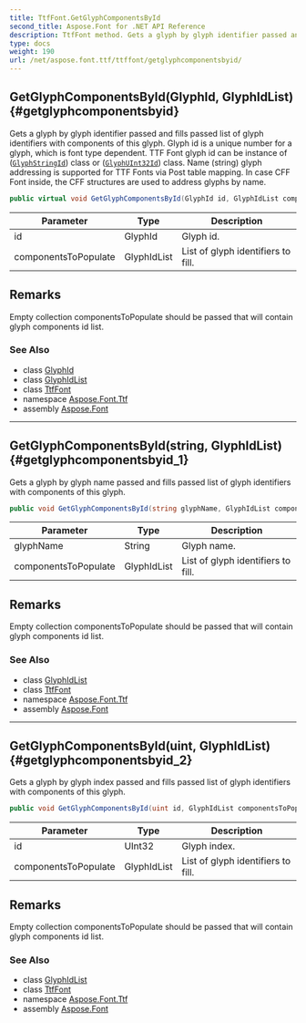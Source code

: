 ```yaml
---
title: TtfFont.GetGlyphComponentsById
second_title: Aspose.Font for .NET API Reference
description: TtfFont method. Gets a glyph by glyph identifier passed and fills passed list of glyph identifiers with components of this glyph. Glyph id is a unique number for a glyph which is font type dependent. TTF Font glyph id can be instance of GlyphStringId class or GlyphUInt32Id class. Name string glyph addressing is supported for TTF Fonts via Post table mapping. In case CFF Font inside the CFF structures are used to address glyphs by name
type: docs
weight: 190
url: /net/aspose.font.ttf/ttffont/getglyphcomponentsbyid/
---
```

## GetGlyphComponentsById(GlyphId, GlyphIdList) {#getglyphcomponentsbyid}

Gets a glyph by glyph identifier passed and fills passed list of glyph identifiers with components of this glyph. Glyph id is a unique number for a glyph, which is font type dependent. TTF Font glyph id can be instance of ([`GlyphStringId`](../../../aspose.font.glyphs/glyphstringid/)) class or ([`GlyphUInt32Id`](../../../aspose.font.glyphs/glyphuint32id/)) class. Name (string) glyph addressing is supported for TTF Fonts via Post table mapping. In case CFF Font inside, the CFF structures are used to address glyphs by name.

```csharp
public virtual void GetGlyphComponentsById(GlyphId id, GlyphIdList componentsToPopulate)
```

| Parameter | Type | Description |
| --- | --- | --- |
| id | GlyphId | Glyph id. |
| componentsToPopulate | GlyphIdList | List of glyph identifiers to fill. |

## Remarks

Empty collection componentsToPopulate should be passed that will contain glyph components id list.

### See Also

* class [GlyphId](../../../aspose.font.glyphs/glyphid/)
* class [GlyphIdList](../../../aspose.font.glyphs/glyphidlist/)
* class [TtfFont](../)
* namespace [Aspose.Font.Ttf](../../ttffont/)
* assembly [Aspose.Font](../../../)

---

## GetGlyphComponentsById(string, GlyphIdList) {#getglyphcomponentsbyid_1}

Gets a glyph by glyph name passed and fills passed list of glyph identifiers with components of this glyph.

```csharp
public void GetGlyphComponentsById(string glyphName, GlyphIdList componentsToPopulate)
```

| Parameter | Type | Description |
| --- | --- | --- |
| glyphName | String | Glyph name. |
| componentsToPopulate | GlyphIdList | List of glyph identifiers to fill. |

## Remarks

Empty collection componentsToPopulate should be passed that will contain glyph components id list.

### See Also

* class [GlyphIdList](../../../aspose.font.glyphs/glyphidlist/)
* class [TtfFont](../)
* namespace [Aspose.Font.Ttf](../../ttffont/)
* assembly [Aspose.Font](../../../)

---

## GetGlyphComponentsById(uint, GlyphIdList) {#getglyphcomponentsbyid_2}

Gets a glyph by glyph index passed and fills passed list of glyph identifiers with components of this glyph.

```csharp
public void GetGlyphComponentsById(uint id, GlyphIdList componentsToPopulate)
```

| Parameter | Type | Description |
| --- | --- | --- |
| id | UInt32 | Glyph index. |
| componentsToPopulate | GlyphIdList | List of glyph identifiers to fill. |

## Remarks

Empty collection componentsToPopulate should be passed that will contain glyph components id list.

### See Also

* class [GlyphIdList](../../../aspose.font.glyphs/glyphidlist/)
* class [TtfFont](../)
* namespace [Aspose.Font.Ttf](../../ttffont/)
* assembly [Aspose.Font](../../../)


